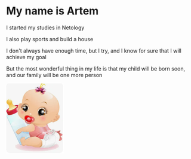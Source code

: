 # My name is Artem
I started my studies in Netology

I also play sports and build a house

I don't always have enough time, but I try, and I know for sure that I will achieve my goal

But the most wonderful thing in my life is that my child will be born soon, and our family will be one more person

![alt text](image.png)